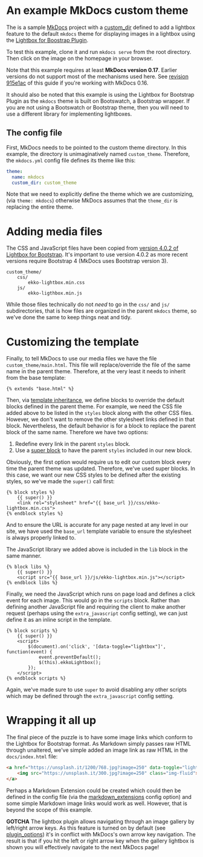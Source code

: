 # An example MkDocs custom theme

The is a sample [MkDocs] project with a [custom_dir] defined to add a
lightbox feature to the default `mkdocs` theme for displaying images in a
lightbox using the [Lightbox for Boostrap Plugin][lb].

[MkDocs]: http://www.mkdocs.org/
[custom_dir]: http://www.mkdocs.org/user-guide/custom-themes/#creating-a-custom-theme
[lb]: http://ashleydw.github.io/lightbox/

To test this example, clone it and run `mkdocs serve` from the root directory.
Then click on the image on the homepage in your browser.

Note that this example requires at least **MkDocs version 0.17**. Earlier
versions do not support most of the mechanisms used here. See
[revision 915e1ac] of this guide if you're working with MkDocs 0.16.

[revision 915e1ac]: (https://github.com/waylan/mkdocs-theme_dir-example/tree/915e1acf4fc912f9371bcabfc9e095fec9bf00ec)

It should also be noted that this example is using the Lightbox for Bootstrap
Plugin as the `mkdocs` theme is built on Bootswatch, a Bootstrap wrapper. If you
are not using a Bootswatch or Bootstrap theme, then you will need to use a
different library for implementing lightboxes.

## The config file

First, MkDocs needs to be pointed to the custom theme directory. In this
example, the directory is unimaginatively named `custom_theme`. Therefore,
the `mkdocs.yml` config file defines its theme like this:

```yaml
theme:
  name: mkdocs
  custom_dir: custom_theme
```

Note that we need to explicitly define the theme which we are customizing,
(via `theme: mkdocs`) otherwise MkDocs assumes that the `theme_dir` is replacing
the entire theme.

# Adding media files

The CSS and JavaScript files have been copied from [version 4.0.2 of Lightbox
for Bootstrap](https://github.com/ashleydw/lightbox/tree/v4.0.2/dist). It's 
important to use version 4.0.2 as more recent versions require Bootstrap 4
(MkDocs uses Bootstrap version 3).

```
custom_theme/
    css/
        ekko-lightbox.min.css
    js/
        ekko-ligthbox.min.js
```

While those files technically do not *need* to go in the `css/` and `js/`
subdirectories, that is how files are organized in the parent `mkdocs` theme, so
we've done the same to keep things neat and tidy.

# Customizing the template

Finally, to tell MkDocs to use our media files we have the file
`custom_theme/main.html`. This file will replace/override the file of the same
name in the parent theme. Therefore, at the very least it needs to inherit from
the base template:

```django
{% extends "base.html" %}
```

Then, via [template inheritance], we define blocks to override the default
blocks defined in the parent theme. For example, we need the CSS file added
above to be listed in the `styles` block along with the other CSS files.
However, we don't want to remove the other stylesheet links defined in that
block. Nevertheless, the default behavior is for a block to replace the parent 
block of the same name. Therefore we have two options:

1. Redefine every link in the parent `styles` block.
2. Use a [super block] to have the parent `styles` included in our new block.

[template inheritance]: http://jinja.pocoo.org/docs/dev/templates/#template-inheritance
[super block]: http://jinja.pocoo.org/docs/dev/templates/#super-blocks

Obviously, the first option would require us to edit our custom block every time
the parent theme was updated. Therefore, we've used super blocks. In this case,
we want our new CSS styles to be defined after the existing styles, so we've
made the `super()` call first:

```django
{% block styles %}
    {{ super() }}
    <link rel="stylesheet" href="{{ base_url }}/css/ekko-lightbox.min.css">
{% endblock styles %}
```

And to ensure the URL is accurate for any page nested at any level in our site,
we have used the `base_url` template variable to ensure the stylesheet is always
properly linked to.

The JavaScript library we added above is included in the `lib` block in the same
manner.

```django
{% block libs %}
    {{ super() }}
    <script src="{{ base_url }}/js/ekko-lightbox.min.js"></script>
{% endblock libs %}
```


Finally, we need the JavaScript which runs on page load and defines a click
event for each image. This would go in the `scripts` block. Rather than defining
another JavaScript file and requiring the client to make another request
(perhaps using the `extra_javascript` config setting), we can just define it as
an inline script in the template.

```django
{% block scripts %}
    {{ super() }}
    <script>
        $(document).on('click', '[data-toggle="lightbox"]', function(event) {
            event.preventDefault();
            $(this).ekkoLightbox();
        });
    </script>
{% endblock scripts %}
```

Again, we've made sure to use `super` to avoid disabling any other scripts which
may be defined through the `extra_javascript` config setting.

# Wrapping it all up

The final piece of the puzzle is to have some image links which conform to the
Lightbox for Bootstrap format. As Markdown simply passes raw HTML through
unaltered, we've simple added an image link as raw HTML in the `docs/index.html`
file:

```html
<a href="https://unsplash.it/1200/768.jpg?image=250" data-toggle="lightbox" data-title="A random title" data-footer="A custom footer text">
    <img src="https://unsplash.it/300.jpg?image=250" class="img-fluid">
</a>
```

Perhaps a Markdown Extension could be created which could then be defined in the
config file (via the [markdown_extensions] config option) and some simple
Markdown image links would work as well. However, that is beyond the scope of
this example.

**GOTCHA** The lightbox plugin allows navigating through an image gallery by
left/right arrow keys. As this feature is turned on by default (see 
[plugin_options]) it's in conflict with MkDocs's own arrow key navigation. The
result is that if you hit the left or right arrow key when the gallery lightbox
is shown you will effectively navigate to the next MkDocs page!

[markdown_extensions]: http://www.mkdocs.org/user-guide/configuration/#markdown_extensions
[plugin_options]: https://ashleydw.github.io/lightbox/
